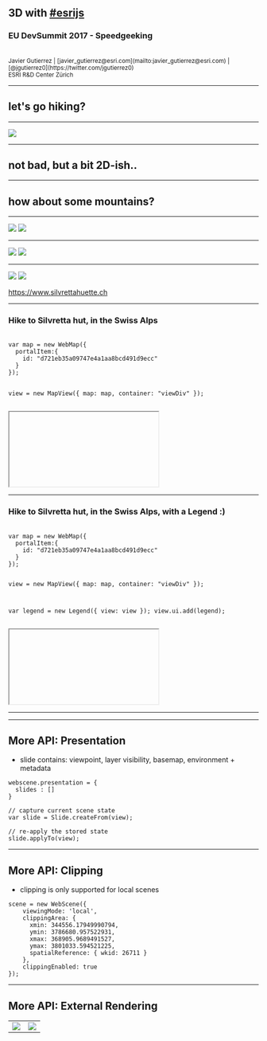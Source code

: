 <!-- .slide: data-background="img/bg-main.png" -->

## 3D with [#esrijs](https://developers.arcgis.com/javascript/)
###  EU DevSummit 2017 - Speedgeeking

<br>

<small>
Javier Gutierrez | [javier_gutierrez@esri.com](mailto:javier_gutierrez@esri.com) | [@jgutierrez0](https://twitter.com/jgutierrez0)
<br>
ESRI R&amp;D Center Zürich
</small>

---

## let's go hiking?

---


<img src="./img/flat-hike.jpg" style="max-height: 600px; border:0; background: none; box-shadow: none;" />

---

## not bad, but a bit 2D-ish..

---

## how about some mountains?

---

<img src="./img/hike3.jpg" style="max-height: 600px; border:0; background: none; box-shadow: none; display:inline-block" />
<img src="./img/hike2.jpg" style="max-height: 600px; border:0; background: none; box-shadow: none;display:inline-block" />

---

<img src="./img/hike1.jpg" style="max-height: 600px; border:0; background: none; box-shadow: none; display:inline-block" />
<img src="./img/hike4.jpg" style="max-height: 600px; border:0; background: none; box-shadow: none;display:inline-block" />


---

<img src="./img/hut1.jpg" style="max-height: 600px; border:0; background: none; box-shadow: none; display:inline-block" />
<img src="./img/hut2.jpg" style="max-height: 600px; border:0; background: none; box-shadow: none;display:inline-block" />

https://www.silvrettahuette.ch

---

### Hike to Silvretta hut, in the Swiss Alps


<div class="twos">
  <div class="snippet">
    <pre>
      <code class="lang-js hljs javascript">
var map = new WebMap({
  portalItem:{
    id: "d721eb35a09747e4a1aa8bcd491d9ecc"
  }
});

view = new MapView({
  map: map,
  container: "viewDiv"
});
      </code>
   </pre>
  </div>

  <div class="snippet-preview">
    <iframe id="frame-auto-cast" data-src="./snippets/hike-map.html"></iframe>
  </div>
</div>

---

### Hike to Silvretta hut, in the Swiss Alps, with a Legend :)


<div class="twos">
  <div class="snippet">
    <pre>
      <code class="lang-js hljs javascript">
var map = new WebMap({
  portalItem:{
    id: "d721eb35a09747e4a1aa8bcd491d9ecc"
  }
});

view = new MapView({
  map: map,
  container: "viewDiv"
});

var legend = new Legend({ view: view });
view.ui.add(legend);
      </code>
   </pre>
  </div>

  <div class="snippet-preview">
    <iframe id="frame-auto-cast" data-src="./snippets/hike-map-legend.html"></iframe>
  </div>
</div>


---


---

<!-- .slide: data-background="images/Picture2.png" -->

## More API: Presentation

- slide contains: viewpoint, layer visibility, basemap, environment + metadata

```
webscene.presentation = {
  slides : []
}

// capture current scene state
var slide = Slide.createFrom(view);

// re-apply the stored state
slide.applyTo(view);

```

---

<!-- .slide: data-background="images/Picture2.png" -->

## More API: Clipping

- clipping is only supported for local scenes
```
scene = new WebScene({
    viewingMode: 'local',
    clippingArea: {
      xmin: 344556.17949990794,
      ymin: 3786680.957522931,
      xmax: 368905.9689491527,
      ymax: 3801033.594521225,
      spatialReference: { wkid: 26711 }
    },
    clippingEnabled: true
});
```
---

<!-- .slide: data-background="images/Picture2.png" -->
## More API: External Rendering
<table  class="reveal">
    <tr>
      <td><img src="./images/external renderer1.png" style="max-height: 500px"/></td>
      <td><a href="http://developers.arcgis.com/javascript/latest/sample-code/scene-external-renderer/live/index.html"><img src="./images/external renderer2.png" style="max-height: 500px"/></a></td>
    </tr>
  </table>



